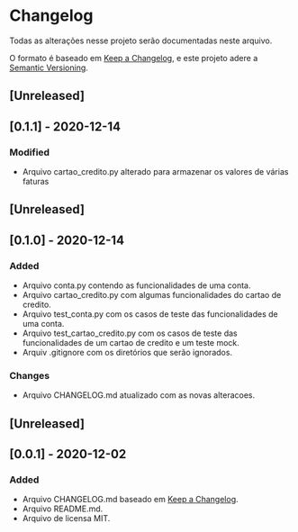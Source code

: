 # Changelog
Todas as alterações nesse projeto serão documentadas neste arquivo.

O formato é baseado em [Keep a Changelog](https://keepachangelog.com/en/1.0.0/),
e este projeto adere a [Semantic Versioning](https://semver.org/spec/v2.0.0.html).

## [Unreleased]

## [0.1.1] - 2020-12-14
### Modified
- Arquivo cartao_credito.py alterado para armazenar os valores de várias faturas


## [Unreleased]

## [0.1.0] - 2020-12-14
### Added
- Arquivo conta.py contendo as funcionalidades de uma conta.
- Arquivo cartao_credito.py com algumas funcionalidades do cartao de credito.
- Arquivo test_conta.py com os casos de teste das funcionalidades de uma conta.
- Arquivo test_cartao_credito.py com os casos de teste das funcionalidades de um cartao de credito e um teste mock.
- Arquiv .gitignore com os diretórios que serão ignorados.

### Changes
- Arquivo CHANGELOG.md atualizado com as novas alteracoes.

## [Unreleased]

## [0.0.1] - 2020-12-02
### Added
- Arquivo CHANGELOG.md baseado em [Keep a Changelog](https://keepachangelog.com/en/1.0.0/).
- Arquivo README.md.
- Arquivo de licensa MIT.